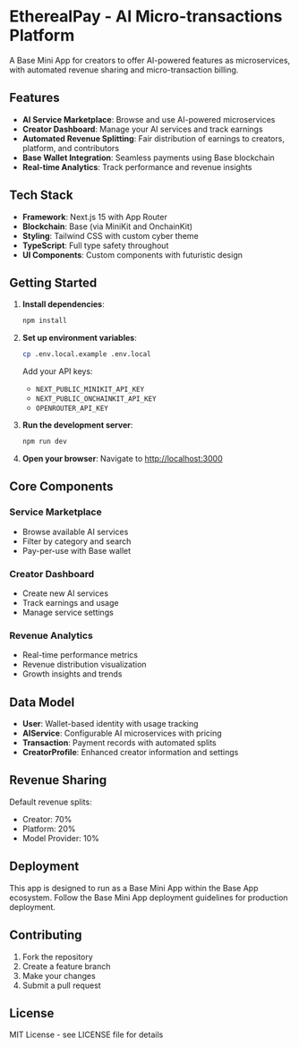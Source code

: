 # EtherealPay - AI Micro-transactions Platform

A Base Mini App for creators to offer AI-powered features as microservices, with automated revenue sharing and micro-transaction billing.

## Features

- **AI Service Marketplace**: Browse and use AI-powered microservices
- **Creator Dashboard**: Manage your AI services and track earnings
- **Automated Revenue Splitting**: Fair distribution of earnings to creators, platform, and contributors
- **Base Wallet Integration**: Seamless payments using Base blockchain
- **Real-time Analytics**: Track performance and revenue insights

## Tech Stack

- **Framework**: Next.js 15 with App Router
- **Blockchain**: Base (via MiniKit and OnchainKit)
- **Styling**: Tailwind CSS with custom cyber theme
- **TypeScript**: Full type safety throughout
- **UI Components**: Custom components with futuristic design

## Getting Started

1. **Install dependencies**:
   ```bash
   npm install
   ```

2. **Set up environment variables**:
   ```bash
   cp .env.local.example .env.local
   ```
   
   Add your API keys:
   - `NEXT_PUBLIC_MINIKIT_API_KEY`
   - `NEXT_PUBLIC_ONCHAINKIT_API_KEY`
   - `OPENROUTER_API_KEY`

3. **Run the development server**:
   ```bash
   npm run dev
   ```

4. **Open your browser**:
   Navigate to [http://localhost:3000](http://localhost:3000)

## Core Components

### Service Marketplace
- Browse available AI services
- Filter by category and search
- Pay-per-use with Base wallet

### Creator Dashboard
- Create new AI services
- Track earnings and usage
- Manage service settings

### Revenue Analytics
- Real-time performance metrics
- Revenue distribution visualization
- Growth insights and trends

## Data Model

- **User**: Wallet-based identity with usage tracking
- **AIService**: Configurable AI microservices with pricing
- **Transaction**: Payment records with automated splits
- **CreatorProfile**: Enhanced creator information and settings

## Revenue Sharing

Default revenue splits:
- Creator: 70%
- Platform: 20%
- Model Provider: 10%

## Deployment

This app is designed to run as a Base Mini App within the Base App ecosystem. Follow the Base Mini App deployment guidelines for production deployment.

## Contributing

1. Fork the repository
2. Create a feature branch
3. Make your changes
4. Submit a pull request

## License

MIT License - see LICENSE file for details
